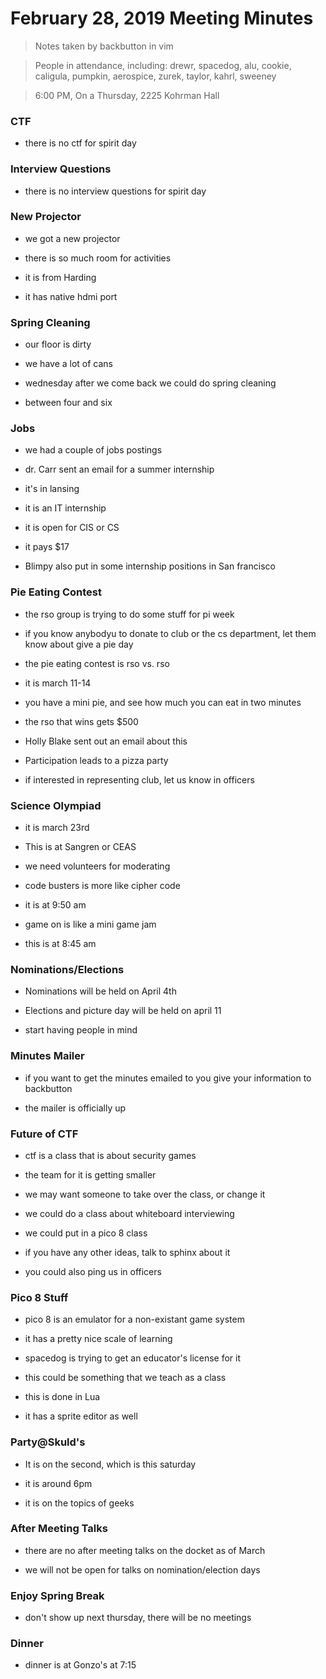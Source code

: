 # February 28, 2019 Meeting Minutes
> Notes taken by backbutton in vim

> People in attendance, including: drewr, spacedog, alu, cookie, caligula, pumpkin, aerospice, zurek, taylor, kahrl, sweeney

> 6:00 PM, On a Thursday, 2225 Kohrman Hall

### CTF

* there is no ctf for spirit day

### Interview Questions

* there is no interview questions for spirit day

### New Projector

* we got a new projector

* there is so much room for activities

* it is from Harding

* it has native hdmi port

### Spring Cleaning

* our floor is dirty

* we have a lot of cans

* wednesday after we come back we could do spring cleaning

* between four and six

### Jobs

* we had a couple of jobs postings

* dr. Carr sent an email for a summer internship

* it's in lansing

* it is an IT internship

* it is open for CIS or CS

* it pays $17

* Blimpy also put in some internship positions in San francisco

### Pie Eating Contest

* the rso group is trying to do some stuff for pi week

* if you know anybodyu to donate to club or the cs department, let them know about give a pie day

* the pie eating contest is rso vs. rso

* it is march 11-14

* you have a mini pie, and see how much you can eat in two minutes

* the rso that wins gets $500

* Holly Blake sent out an email about this

* Participation leads to a pizza party

* if interested in representing club, let us know in officers

### Science Olympiad

* it is march 23rd

* This is at Sangren or CEAS

* we need volunteers for moderating

* code busters is more like cipher code

* it is at 9:50 am

* game on is like a mini game jam

* this is at 8:45 am

### Nominations/Elections

* Nominations will be held on April 4th

* Elections and picture day will be held on april 11

* start having people in mind

### Minutes Mailer

* if you want to get the minutes emailed to you give your information to backbutton

* the mailer is officially up

### Future of CTF

* ctf is a class that is about security games

* the team for it is getting smaller

* we may want someone to take over the class, or change it

* we could do a class about whiteboard interviewing

* we could put in a pico 8 class

* if you have any other ideas, talk to sphinx about it

* you could also ping us in officers

### Pico 8 Stuff

* pico 8 is an emulator for a non-existant game system

* it has a pretty nice scale of learning

* spacedog is trying to get an educator's license for it

* this could be something that we teach as a class

* this is done in Lua

* it has a sprite editor as well

### Party@Skuld's

* It is on the second, which is this saturday

* it is around 6pm

* it is on the topics of geeks

### After Meeting Talks

* there are no after meeting talks on the docket as of March

* we will not be open for talks on nomination/election days

### Enjoy Spring Break

* don't show up next thursday, there will be no meetings

### Dinner

* dinner is at Gonzo's at 7:15
